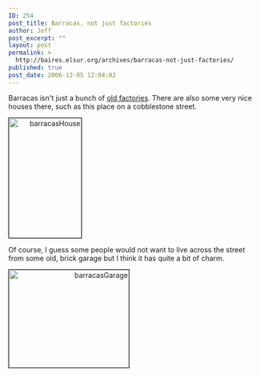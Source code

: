 ```yaml
---
ID: 254
post_title: Barracas, not just factories
author: Jeff
post_excerpt: ""
layout: post
permalink: >
  http://baires.elsur.org/archives/barracas-not-just-factories/
published: true
post_date: 2006-12-05 12:04:02
---
```

Barracas isn't just a bunch of <a href="http://baires.elsur.org/archives/old-factories-in-barracas/">old factories</a>. There are also some very nice houses there, such as this place on a cobblestone street. 

<div style="width:145px;text-align:right;"><a href="http://beta.zooomr.com/photos/14048@Z01/494090/" title="Zooomr Photo Sharing :: Photo Sharing"><img src="http://static.zooomr.com/images/494090_a781276c59_m.jpg" width="145" height="240" alt="barracasHouse" border="0" style="border:1px solid #000;" /></a></div>

Of course, I guess some people would not want to live across the street from some old, brick garage but I think it has quite a bit of charm.

<div style="width:240px;text-align:right;"><a href="http://beta.zooomr.com/photos/14048@Z01/494091/" title="Zooomr Photo Sharing :: Photo Sharing"><img src="http://static.zooomr.com/images/494091_96e9e64e81_m.jpg" width="240" height="196" alt="barracasGarage" border="0" style="border:1px solid #000;" /></a></div>